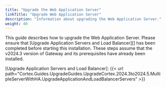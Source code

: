 ```yaml
---
title: "Upgrade the Web Application Server"
linkTitle: "Upgrade Web Application Server"
description: "Information about upgrading the Web Application Server."
weight: 40
---
```


This guide describes how to upgrade the Web Application Server. Please ensure that [Upgrade Application Servers and Load Balancer][] has been completed before starting this installation. These steps assume that the v2024.3 version of Gateway and its prerequisites have already been installed.

[Upgrade Application Servers and Load Balancer]: {{< url path="Cortex.Guides.UpgradeGuides.UpgradeCortex.2024.3to2024.5.MultipleServerWithHA.UpgradeApplicationAndLoadBalancerServers" >}}
